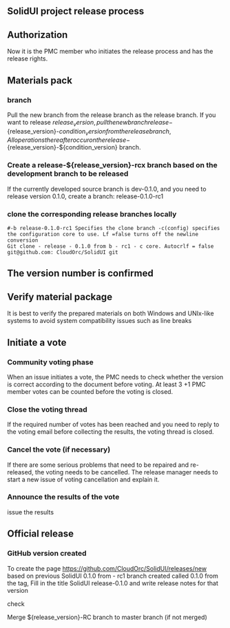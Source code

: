 SolidUI project release process
-------------------------

## Authorization

Now it is the PMC member who initiates the release process and has the release rights.

## Materials pack
### branch
Pull the new branch from the release branch as the release branch. If you want to release ${release_version}, pull the new branch release-${release_version}-${condition_version} from the release branch, All operations thereafter occur on the release-${release_version}-${condition_version} branch.

### Create a release-${release_version}-rcx branch based on the development branch to be released

If the currently developed source branch is dev-0.1.0, and you need to release version 0.1.0, create a branch: release-0.1.0-rc1

### clone the corresponding release branches locally
```shell
#-b release-0.1.0-rc1 Specifies the clone branch -c(config) specifies the configuration core to use. Lf =false turns off the newline conversion
Git clone - release - 0.1.0 from b - rc1 - c core. Autocrlf = false git@github.com: CloudOrc/SolidUI git
```

## The version number is confirmed

## Verify material package

It is best to verify the prepared materials on both Windows and UNIx-like systems to avoid system compatibility issues such as line breaks

## Initiate a vote

### Community voting phase

When an issue initiates a vote, the PMC needs to check whether the version is correct according to the document before voting. At least 3 +1 PMC member votes can be counted before the voting is closed.

### Close the voting thread

If the required number of votes has been reached and you need to reply to the voting email before collecting the results, the voting thread is closed.

### Cancel the vote (if necessary)

If there are some serious problems that need to be repaired and re-released, the voting needs to be cancelled. The release manager needs to start a new issue of voting cancellation and explain it.

### Announce the results of the vote

issue the results

## Official release

### GitHub version created

To create the page https://github.com/CloudOrc/SolidUI/releases/new based on previous SolidUI 0.1.0 from - rc1 branch created called 0.1.0 from the tag, Fill in the title SolidUI release-0.1.0 and write release notes for that version

check

Merge ${release_version}-RC branch to master branch (if not merged)